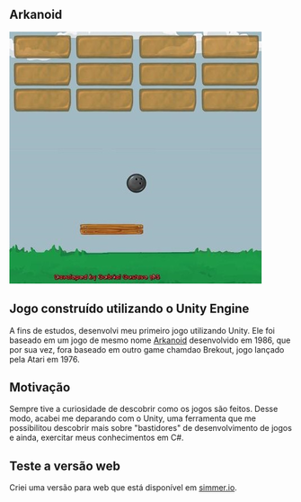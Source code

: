 Arkanoid
---
![Preview](./preview.jpeg)


## Jogo construído utilizando o Unity Engine

A fins de estudos, desenvolvi meu primeiro jogo utilizando Unity. Ele foi baseado em um jogo de mesmo nome [Arkanoid](https://pt.wikipedia.org/wiki/Arkanoid) desenvolvido em 1986, que por sua vez, fora baseado em outro game chamdao Brekout, jogo lançado pela Atari em 1976.

Motivação
---------
Sempre tive a curiosidade de descobrir como os jogos são feitos. Desse modo, acabei me deparando com o Unity, uma ferramenta que me possibilitou descobrir mais sobre "bastidores" de desenvolvimento de jogos e ainda, exercitar meus conhecimentos em C#.


Teste a versão web
------------------

Criei uma versão para web que está disponível em [simmer.io](https://simmer.io/@GabrielMS/arkanoid).

